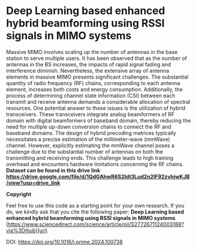 # Deep Learning based enhanced hybrid beamforming using RSSI signals in MIMO systems
Massive MIMO involves scaling up the number of antennas in the base station to serve multiple users. It has been observed that as the number of antennas in the BS increases, the impacts of rapid signal fading and interference diminish. Nevertheless, the extensive array of antenna elements in massive MIMO presents significant challenges. The substantial quantity of radio frequency (RF) chains, corresponding to each antenna element, increases both costs and energy consumption. Additionally, the process of determining channel state information (CSI) between each transmit and receive antenna demands a considerable allocation of spectral resources. One potential answer to these issues is the utilization of hybrid transceivers. These transceivers integrate analog beamformers of RF domain with digital beamformers of baseband domain, thereby reducing the need for multiple up-down conversion chains to connect the RF and baseband domains. The design of hybrid precoding matrices typically necessitates a precise estimation of the millimeter-wave (mmWave) channel. However, explicitly estimating the mmWave channel poses a challenge due to the substantial number of antennas on both the transmitting and receiving ends. This challenge leads to high training overhead and encounters hardware limitations concerning the RF chains.
**Dataset can be found in this drive link https://drive.google.com/file/d/1QdGAhwR6S2Idt3Lud2n2lF92zvhjwKJB/view?usp=drive_link**

**Copyright**

Feel free to use this code as a starting point for your own research. If you do, we kindly ask that you cite the following paper:
**Deep Learning based enhanced hybrid beamforming using RSSI signals in MIMO systems** [https://www.sciencedirect.com/science/article/pii/S2772671124003188?via%3Dihub](url)

DOI: https://doi.org/10.1016/j.prime.2024.100738
